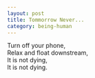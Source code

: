 ```yaml
---
layout: post
title: Tommorrow Never...
category: being-human
---
```


Turn off your phone,  
Relax and float downstream,  
It is not dying,  
It is not dying.
